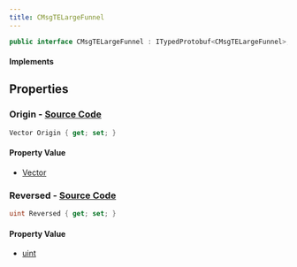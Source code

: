 ```yaml
---
title: CMsgTELargeFunnel
---
```


```csharp
public interface CMsgTELargeFunnel : ITypedProtobuf<CMsgTELargeFunnel>, INativeHandle, INetMessage<CMsgTELargeFunnel>, IDisposable
```

#### Implements

## Properties

### **Origin** - [Source Code](https://github.com/swiftly-solution/swiftlys2/blob/main/managed/src/SwiftlyS2.Generated/Protobufs/Interfaces/CMsgTELargeFunnel.cs#L18)

```csharp
Vector Origin { get; set; }
```

#### Property Value

- [Vector](/docs/api/shared/natives/vector)

### **Reversed** - [Source Code](https://github.com/swiftly-solution/swiftlys2/blob/main/managed/src/SwiftlyS2.Generated/Protobufs/Interfaces/CMsgTELargeFunnel.cs#L21)

```csharp
uint Reversed { get; set; }
```

#### Property Value

- [uint](https://learn.microsoft.com/dotnet/api/system.uint32)

